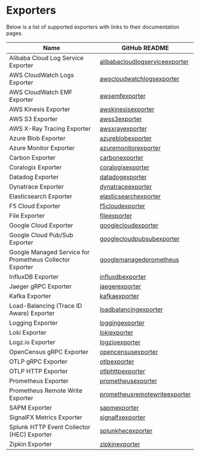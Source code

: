 # Exporters

Below is a list of supported exporters with links to their documentation pages.

| Name                                                              | GitHub README |
| ----------------------------------------                          | ------------- |
| Alibaba Cloud Log Service Exporter                                | [alibabacloudlogserviceexporter](https://github.com/open-telemetry/opentelemetry-collector-contrib/blob/v0.85.0/exporter/alibabacloudlogserviceexporter/README.md) |
| AWS CloudWatch Logs Exporter                                      | [awscloudwatchlogsexporter](https://github.com/open-telemetry/opentelemetry-collector-contrib/blob/v0.85.0/exporter/awscloudwatchlogsexporter/README.md) |
| AWS CloudWatch EMF Exporter                                       | [awsemfexporter](https://github.com/open-telemetry/opentelemetry-collector-contrib/blob/v0.85.0/exporter/awsemfexporter/README.md) |
| AWS Kinesis Exporter                                              | [awskinesisexporter](https://github.com/open-telemetry/opentelemetry-collector-contrib/blob/v0.85.0/exporter/awskinesisexporter/README.md) |
| AWS S3 Exporter                                                   | [awss3exporter](https://github.com/open-telemetry/opentelemetry-collector-contrib/blob/v0.85.0/exporter/awss3exporter/README.md) |
| AWS X-Ray Tracing Exporter                                        | [awsxrayexporter](https://github.com/open-telemetry/opentelemetry-collector-contrib/blob/v0.85.0/exporter/awsxrayexporter/README.md) |
| Azure Blob Exporter                                               | [azureblobexporter](../exporter/azureblobexporter/README.md) |
| Azure Monitor Exporter                                            | [azuremonitorexporter](https://github.com/open-telemetry/opentelemetry-collector-contrib/blob/v0.85.0/exporter/azuremonitorexporter/README.md) |
| Carbon Exporter                                                   | [carbonexporter](https://github.com/open-telemetry/opentelemetry-collector-contrib/blob/v0.85.0/exporter/carbonexporter/README.md) |
| Coralogix Exporter                                                | [coralogixexporter](https://github.com/open-telemetry/opentelemetry-collector-contrib/blob/v0.85.0/exporter/coralogixexporter/README.md) |
| Datadog Exporter                                                  | [datadogexporter](https://github.com/open-telemetry/opentelemetry-collector-contrib/blob/v0.85.0/exporter/datadogexporter/README.md) |
| Dynatrace Exporter                                                | [dynatraceexporter](https://github.com/open-telemetry/opentelemetry-collector-contrib/blob/v0.85.0/exporter/dynatraceexporter/README.md) |
| Elasticsearch Exporter                                            | [elasticsearchexporter](https://github.com/open-telemetry/opentelemetry-collector-contrib/blob/v0.85.0/exporter/elasticsearchexporter/README.md) |
| F5 Cloud Exporter                                                 | [f5cloudexporter](https://github.com/open-telemetry/opentelemetry-collector-contrib/blob/v0.85.0/exporter/f5cloudexporter/README.md) |
| File Exporter                                                     | [fileexporter](https://github.com/open-telemetry/opentelemetry-collector-contrib/blob/v0.85.0/exporter/fileexporter/README.md) |
| Google Cloud Exporter                                             | [googlecloudexporter](../exporter/googlecloudexporter/README.md) |
| Google Cloud Pub/Sub Exporter                                     | [googlecloudpubsubexporter](https://github.com/open-telemetry/opentelemetry-collector-contrib/blob/v0.85.0/exporter/googlecloudpubsubexporter/README.md) |
| Google Managed Service for Prometheus Collector Exporter          | [googlemanagedprometheus](../exporter/googlemanagedprometheusexporter/README.md) |
| InfluxDB Exporter                                                 | [influxdbexporter](https://github.com/open-telemetry/opentelemetry-collector-contrib/blob/v0.85.0/exporter/influxdbexporter/README.md) |
| Jaeger gRPC Exporter                                              | [jaegerexporter](https://github.com/open-telemetry/opentelemetry-collector-contrib/blob/v0.85.0/exporter/jaegerexporter/README.md) |
| Kafka Exporter                                                    | [kafkaexporter](https://github.com/open-telemetry/opentelemetry-collector-contrib/blob/v0.85.0/exporter/kafkaexporter/README.md) |
| Load-Balancing (Trace ID Aware) Exporter                          | [loadbalancingexporter](https://github.com/open-telemetry/opentelemetry-collector-contrib/blob/v0.85.0/exporter/loadbalancingexporter/README.md) |
| Logging Exporter                                                  | [loggingexporter](https://github.com/open-telemetry/opentelemetry-collector/blob/v0.85.0/exporter/loggingexporter/README.md) |
| Loki Exporter                                                     | [lokiexporter](https://github.com/open-telemetry/opentelemetry-collector-contrib/blob/v0.85.0/exporter/lokiexporter/README.md) |
| Logz.io Exporter                                                  | [logzioexporter](https://github.com/open-telemetry/opentelemetry-collector-contrib/blob/v0.85.0/exporter/logzioexporter/README.md) |
| OpenCensus gRPC Exporter                                          | [opencensusexporter](https://github.com/open-telemetry/opentelemetry-collector-contrib/blob/v0.85.0/exporter/opencensusexporter/README.md) |
| OTLP gRPC Exporter                                                | [otlpexporter](https://github.com/open-telemetry/opentelemetry-collector/blob/v0.85.0/exporter/otlpexporter/README.md) |
| OTLP HTTP Exporter                                                | [otlphttpexporter](https://github.com/open-telemetry/opentelemetry-collector/blob/v0.85.0/exporter/otlphttpexporter/README.md) |
| Prometheus Exporter                                               | [prometheusexporter](https://github.com/open-telemetry/opentelemetry-collector-contrib/blob/v0.85.0/exporter/prometheusexporter/README.md) |
| Prometheus Remote Write Exporter                                  | [prometheusremotewriteexporter](https://github.com/open-telemetry/opentelemetry-collector-contrib/blob/v0.85.0/exporter/prometheusremotewriteexporter/README.md) |
| SAPM Exporter                                                     | [sapmexporter](https://github.com/open-telemetry/opentelemetry-collector-contrib/blob/v0.85.0/exporter/sapmexporter/README.md) |
| SignalFX Metrics Exporter                                         | [signalfxexporter](https://github.com/open-telemetry/opentelemetry-collector-contrib/blob/v0.85.0/exporter/signalfxexporter/README.md) |
| Splunk HTTP Event Collector (HEC) Exporter                        | [splunkhecexporter](https://github.com/open-telemetry/opentelemetry-collector-contrib/blob/v0.85.0/exporter/splunkhecexporter/README.md) |
| Zipkin Exporter                                                   | [zipkinexporter](https://github.com/open-telemetry/opentelemetry-collector-contrib/blob/v0.85.0/exporter/zipkinexporter/README.md) |
